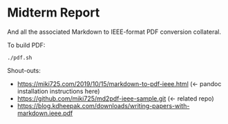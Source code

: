 
# Midterm Report

And all the associated Markdown to IEEE-format PDF conversion collateral.

To build PDF:

```
./pdf.sh
```
 
Shout-outs:

* https://miki725.com/2019/10/15/markdown-to-pdf-ieee.html (<- pandoc installation instructions here)
* https://github.com/miki725/md2pdf-ieee-sample.git (<- related repo)
* https://blog.kdheepak.com/downloads/writing-papers-with-markdown.ieee.pdf
